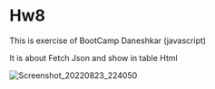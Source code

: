 # Hw8

This is exercise of BootCamp Daneshkar (javascript)

It is about Fetch Json and show in table Html

![Screenshot_20220823_224050](https://user-images.githubusercontent.com/66774651/186233234-532e233c-6aae-4662-a831-f142c4dce19e.png)
